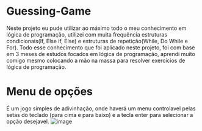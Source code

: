 # Guessing-Game

Neste projeto eu pude utilizar ao máximo todo o meu conhecimento em lógica de programação, utilizei com muita frequência estruturas condicionais(If, Else if, Else) e estruturas de repetição(While, Do While e For).
Todo esse conhecimento que foi aplicado neste projeto, foi com base em 3 meses de estudos focados em lógica de programação, aprendi muito comigo mesmo colocando a mão na massa para resolver exercícios de lógica de programação.

# Menu de opções

É um jogo simples de adivinhação, onde haverá um menu controlavel pelas setas do teclado (para cima e para baixo) e a tecla enter para selecionar a opção desejavel. 
![image](https://github.com/BrendoLopez/Guessing-Game/assets/121137098/5a5fde76-608f-4c00-8ea8-ad2932c1965c)
